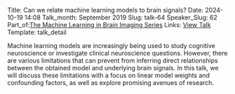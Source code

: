 Title: Can we relate machine learning models to brain signals?
Date: 2024-10-19 14:08
Talk_month: September 2019
Slug: talk-64
Speaker_Slug: 62
Part_of:[The Machine Learning in Brain Imaging Series](/series)
Links: [View Talk](https://www.youtube.com/watch?v=DNPagwXlah8&ab_channel=NIMHCenterforMultimodalNeuroimaging)
Template: talk_detail


Machine learning models are increasingly being used to study cognitive neuroscience or investigate clinical neuroscience questions. However, there are various limitations that can prevent from inferring direct relationships between the obtained model and underlying brain signals. In this talk, we will discuss these limitations with a focus on linear model weights and confounding factors, as well as explore promising avenues of research.